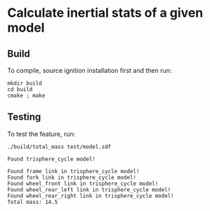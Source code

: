 # Calculate inertial stats of a given model

## Build
To compile, source ignition installation first and then run:
```
mkdir build
cd build
cmake ; make
```

## Testing
To test the feature, run:
```
./build/total_mass test/model.sdf

Found trisphere_cycle model!

Found frame link in trisphere_cycle model!
Found fork link in trisphere_cycle model!
Found wheel_front link in trisphere_cycle model!
Found wheel_rear_left link in trisphere_cycle model!
Found wheel_rear_right link in trisphere_cycle model!
Total mass: 14.5

```


